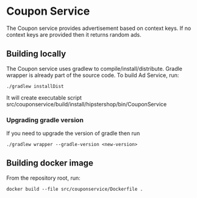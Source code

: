 # Coupon Service

The Coupon service provides advertisement based on context keys. If no context keys are provided then it returns random ads.

## Building locally

The Coupon service uses gradlew to compile/install/distribute. Gradle wrapper is already part of the source code. To build Ad Service, run:

```
./gradlew installDist
```
It will create executable script src/couponservice/build/install/hipstershop/bin/CouponService

### Upgrading gradle version
If you need to upgrade the version of gradle then run

```
./gradlew wrapper --gradle-version <new-version>
```

## Building docker image

From the repository root, run:

```
docker build --file src/couponservice/Dockerfile .
```


